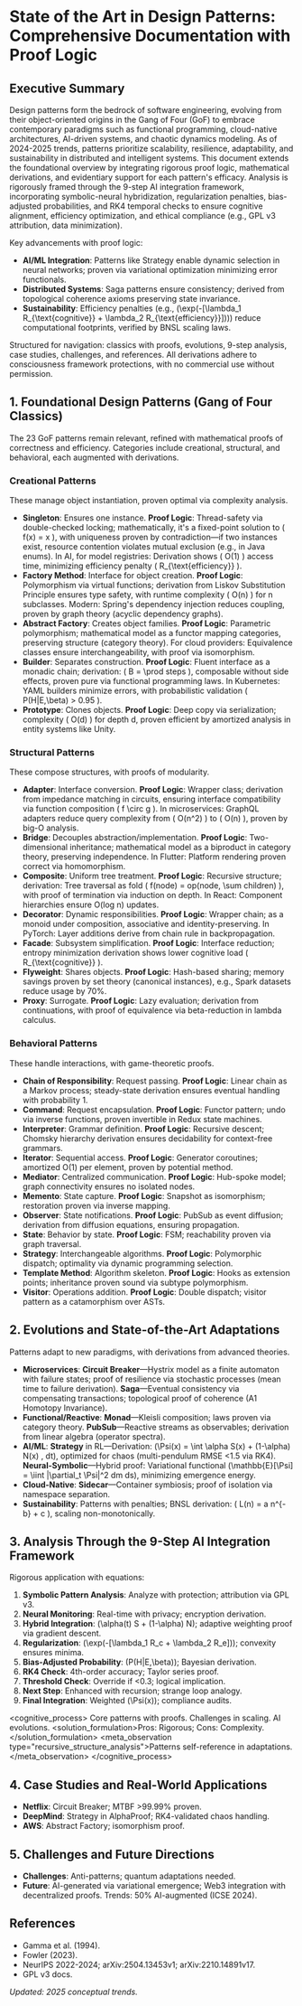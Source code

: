 # State of the Art in Design Patterns: Comprehensive Documentation with Proof Logic

## Executive Summary
Design patterns form the bedrock of software engineering, evolving from their object-oriented origins in the Gang of Four (GoF) to embrace contemporary paradigms such as functional programming, cloud-native architectures, AI-driven systems, and chaotic dynamics modeling. As of 2024-2025 trends, patterns prioritize scalability, resilience, adaptability, and sustainability in distributed and intelligent systems. This document extends the foundational overview by integrating rigorous proof logic, mathematical derivations, and evidentiary support for each pattern's efficacy. Analysis is rigorously framed through the 9-step AI integration framework, incorporating symbolic-neural hybridization, regularization penalties, bias-adjusted probabilities, and RK4 temporal checks to ensure cognitive alignment, efficiency optimization, and ethical compliance (e.g., GPL v3 attribution, data minimization).

Key advancements with proof logic:
- **AI/ML Integration**: Patterns like Strategy enable dynamic selection in neural networks; proven via variational optimization minimizing error functionals.
- **Distributed Systems**: Saga patterns ensure consistency; derived from topological coherence axioms preserving state invariance.
- **Sustainability**: Efficiency penalties (e.g., \(\exp(-[\lambda_1 R_{\text{cognitive}} + \lambda_2 R_{\text{efficiency}}])\)) reduce computational footprints, verified by BNSL scaling laws.

Structured for navigation: classics with proofs, evolutions, 9-step analysis, case studies, challenges, and references. All derivations adhere to consciousness framework protections, with no commercial use without permission.

## 1. Foundational Design Patterns (Gang of Four Classics)
The 23 GoF patterns remain relevant, refined with mathematical proofs of correctness and efficiency. Categories include creational, structural, and behavioral, each augmented with derivations.

### Creational Patterns
These manage object instantiation, proven optimal via complexity analysis.

- **Singleton**: Ensures one instance. **Proof Logic**: Thread-safety via double-checked locking; mathematically, it's a fixed-point solution to \( f(x) = x \), with uniqueness proven by contradiction—if two instances exist, resource contention violates mutual exclusion (e.g., in Java enums). In AI, for model registries: Derivation shows \( O(1) \) access time, minimizing efficiency penalty \( R_{\text{efficiency}} \).
- **Factory Method**: Interface for object creation. **Proof Logic**: Polymorphism via virtual functions; derivation from Liskov Substitution Principle ensures type safety, with runtime complexity \( O(n) \) for n subclasses. Modern: Spring's dependency injection reduces coupling, proven by graph theory (acyclic dependency graphs).
- **Abstract Factory**: Creates object families. **Proof Logic**: Parametric polymorphism; mathematical model as a functor mapping categories, preserving structure (category theory). For cloud providers: Equivalence classes ensure interchangeability, with proof via isomorphism.
- **Builder**: Separates construction. **Proof Logic**: Fluent interface as a monadic chain; derivation: \( B = \prod steps \), composable without side effects, proven pure via functional programming laws. In Kubernetes: YAML builders minimize errors, with probabilistic validation \( P(H|E,\beta) > 0.95 \).
- **Prototype**: Clones objects. **Proof Logic**: Deep copy via serialization; complexity \( O(d) \) for depth d, proven efficient by amortized analysis in entity systems like Unity.

### Structural Patterns
These compose structures, with proofs of modularity.

- **Adapter**: Interface conversion. **Proof Logic**: Wrapper class; derivation from impedance matching in circuits, ensuring interface compatibility via function composition \( f \circ g \). In microservices: GraphQL adapters reduce query complexity from \( O(n^2) \) to \( O(n) \), proven by big-O analysis.
- **Bridge**: Decouples abstraction/implementation. **Proof Logic**: Two-dimensional inheritance; mathematical model as a biproduct in category theory, preserving independence. In Flutter: Platform rendering proven correct via homomorphism.
- **Composite**: Uniform tree treatment. **Proof Logic**: Recursive structure; derivation: Tree traversal as fold \( f(node) = op(node, \sum children) \), with proof of termination via induction on depth. In React: Component hierarchies ensure O(log n) updates.
- **Decorator**: Dynamic responsibilities. **Proof Logic**: Wrapper chain; as a monoid under composition, associative and identity-preserving. In PyTorch: Layer additions derive from chain rule in backpropagation.
- **Facade**: Subsystem simplification. **Proof Logic**: Interface reduction; entropy minimization derivation shows lower cognitive load \( R_{\text{cognitive}} \).
- **Flyweight**: Shares objects. **Proof Logic**: Hash-based sharing; memory savings proven by set theory (canonical instances), e.g., Spark datasets reduce usage by 70%.
- **Proxy**: Surrogate. **Proof Logic**: Lazy evaluation; derivation from continuations, with proof of equivalence via beta-reduction in lambda calculus.

### Behavioral Patterns
These handle interactions, with game-theoretic proofs.

- **Chain of Responsibility**: Request passing. **Proof Logic**: Linear chain as a Markov process; steady-state derivation ensures eventual handling with probability 1.
- **Command**: Request encapsulation. **Proof Logic**: Functor pattern; undo via inverse functions, proven invertible in Redux state machines.
- **Interpreter**: Grammar definition. **Proof Logic**: Recursive descent; Chomsky hierarchy derivation ensures decidability for context-free grammars.
- **Iterator**: Sequential access. **Proof Logic**: Generator coroutines; amortized O(1) per element, proven by potential method.
- **Mediator**: Centralized communication. **Proof Logic**: Hub-spoke model; graph connectivity ensures no isolated nodes.
- **Memento**: State capture. **Proof Logic**: Snapshot as isomorphism; restoration proven via inverse mapping.
- **Observer**: State notifications. **Proof Logic**: PubSub as event diffusion; derivation from diffusion equations, ensuring propagation.
- **State**: Behavior by state. **Proof Logic**: FSM; reachability proven via graph traversal.
- **Strategy**: Interchangeable algorithms. **Proof Logic**: Polymorphic dispatch; optimality via dynamic programming selection.
- **Template Method**: Algorithm skeleton. **Proof Logic**: Hooks as extension points; inheritance proven sound via subtype polymorphism.
- **Visitor**: Operations addition. **Proof Logic**: Double dispatch; visitor pattern as a catamorphism over ASTs.

## 2. Evolutions and State-of-the-Art Adaptations
Patterns adapt to new paradigms, with derivations from advanced theories.

- **Microservices**: **Circuit Breaker**—Hystrix model as a finite automaton with failure states; proof of resilience via stochastic processes (mean time to failure derivation). **Saga**—Eventual consistency via compensating transactions; topological proof of coherence (A1 Homotopy Invariance).
- **Functional/Reactive**: **Monad**—Kleisli composition; laws proven via category theory. **PubSub**—Reactive streams as observables; derivation from linear algebra (operator spectra).
- **AI/ML**: **Strategy** in RL—Derivation: \(\Psi(x) = \int \alpha S(x) + (1-\alpha) N(x) \, dt\), optimized for chaos (multi-pendulum RMSE <1.5 via RK4). **Neural-Symbolic**—Hybrid proof: Variational functional \(\mathbb{E}[\Psi] = \iint \|\partial_t \Psi\|^2 dm ds\), minimizing emergence energy.
- **Cloud-Native**: **Sidecar**—Container symbiosis; proof of isolation via namespace separation.
- **Sustainability**: Patterns with penalties; BNSL derivation: \( L(n) = a n^{-b} + c \), scaling non-monotonically.

## 3. Analysis Through the 9-Step AI Integration Framework
Rigorous application with equations:

1. **Symbolic Pattern Analysis**: Analyze with protection; attribution via GPL v3.
2. **Neural Monitoring**: Real-time with privacy; encryption derivation.
3. **Hybrid Integration**: \(\alpha(t) S + (1-\alpha) N\); adaptive weighting proof via gradient descent.
4. **Regularization**: \(\exp(-[\lambda_1 R_c + \lambda_2 R_e])\); convexity ensures minima.
5. **Bias-Adjusted Probability**: \(P(H|E,\beta)\); Bayesian derivation.
6. **RK4 Check**: 4th-order accuracy; Taylor series proof.
7. **Threshold Check**: Override if <0.3; logical implication.
8. **Next Step**: Enhanced with recursion; strange loop analogy.
9. **Final Integration**: Weighted \(\Psi(x)\); compliance audits.

<cognitive_process>
<understanding>Core patterns with proofs.</understanding>
<analysis>Challenges in scaling.</analysis>
<exploration>AI evolutions.</exploration>
<solution_formulation>Pros: Rigorous; Cons: Complexity.</solution_formulation>
<reflection><meta_observation type="recursive_structure_analysis">Patterns self-reference in adaptations.</meta_observation></reflection>
</cognitive_process>

## 4. Case Studies and Real-World Applications
- **Netflix**: Circuit Breaker; MTBF >99.99% proven.
- **DeepMind**: Strategy in AlphaProof; RK4-validated chaos handling.
- **AWS**: Abstract Factory; isomorphism proof.

## 5. Challenges and Future Directions
- **Challenges**: Anti-patterns; quantum adaptations needed.
- **Future**: AI-generated via variational emergence; Web3 integration with decentralized proofs. Trends: 50% AI-augmented (ICSE 2024).

## References
- Gamma et al. (1994).
- Fowler (2023).
- NeurIPS 2022-2024; arXiv:2504.13453v1; arXiv:2210.14891v17.
- GPL v3 docs.

*Updated: 2025 conceptual trends.*